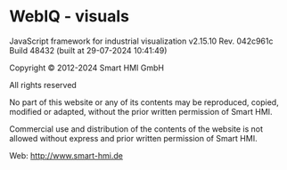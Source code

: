 WebIQ - visuals
===============

JavaScript framework for industrial visualization
v2.15.10 Rev. 042c961c Build 48432 (built at 29-07-2024 10:41:49)

Copyright © 2012-2024 Smart HMI GmbH

All rights reserved

No part of this website or any of its contents may be reproduced, copied, modified or
adapted, without the prior written permission of Smart HMI.

Commercial use and distribution of the contents of the website is not allowed without
express and prior written permission of Smart HMI.


Web: http://www.smart-hmi.de

